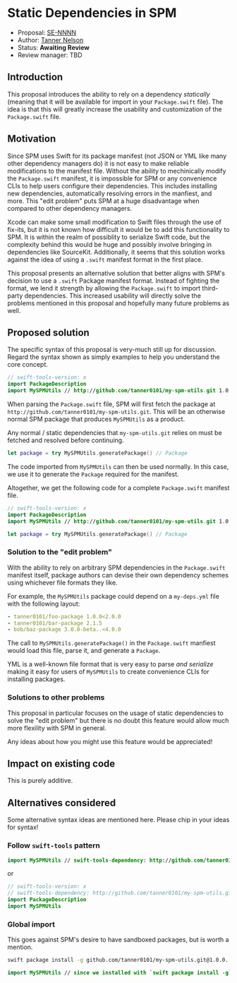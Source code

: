 # Static Dependencies in SPM

* Proposal: [SE-NNNN](NNNN-spm-static-deps.md)
* Author: [Tanner Nelson](https://github.com/tanner0101)
* Status: **Awaiting Review**
* Review manager: TBD

## Introduction

This proposal introduces the ability to rely on a dependency _statically_ (meaning that it will be available for import in your `Package.swift` file).
The idea is that this will greatly increase the usability and customization of the `Package.swift` file.

## Motivation

Since SPM uses Swift for its package manifest (not JSON or YML like many other dependency managers do) it is not easy to make reliable modifications to the manifest file.
Without the ability to mechinically modify the `Package.swift` manifest, it is impossible for SPM or any convenience CLIs to help users configure their dependencies.
This includes installing new dependencies, automatically resolving errors in the manfiest, and more. This "edit problem" puts SPM at a huge disadvantage when compared 
to other dependency managers.

Xcode can make some small modification to Swift files through the use of fix-its, but it is not known how difficult it would be to add this functionality to SPM.
It is within the realm of possiblity to serialize Swift code, but the complexity behind this would be huge and possibly involve bringing in dependencies like SourceKit.
Additionally, it seems that this solution works against the idea of using a `.swift` manifest format in the first place. 

This proposal presents an alternative solution that better aligns with SPM's decision to use a `.swift` Package manifest format. Instead of fighting the format, we lend it 
strength by allowing the `Package.swift` to import third-party dependencies. This increased usability will directly solve the problems mentioned in this proposal and
hopefully many future problems as well.

## Proposed solution

The specific syntax of this proposal is very-much still up for discussion. Regard the syntax shown as simply examples to help you understand the core concept.

```swift
// swift-tools-version: x
import PackageDescription
import MySPMUtils // http://github.com/tanner0101/my-spm-utils.git 1.0.0..<2.0.0
```

When parsing the `Package.swift` file, SPM will first fetch the package at `http://github.com/tanner0101/my-spm-utils.git`. This will be an otherwise normal
SPM package that produces `MySPMUtils` as a product.

Any normal / static dependencies that `my-spm-utils.git` relies on must be fetched and resolved before continuing. 

```swift
let package = try MySPMUtils.generatePackage() // Package
```

The code imported from `MySPMUtils` can then be used normally. In this case, we use it to generate the `Package` required for the manifest.

Altogether, we get the following code for a complete `Package.swift` manifest file.

```swift
// swift-tools-version: x
import PackageDescription
import MySPMUtils // http://github.com/tanner0101/my-spm-utils.git 1.0.0..<2.0.0

let package = try MySPMUtils.generatePackage() // Package
```

### Solution to the "edit problem"

With the ability to rely on arbitrary SPM dependencies in the `Package.swift` manifest itself, package authors can devise their own dependency schemes using 
whichever file formats they like.

For example, the `MySPMUtils` package could depend on a `my-deps.yml` file with the following layout:

```yml
- tanner0101/foo-package 1.0.0<2.0.0
- tanner0101/bar-package 2.1.5
- bob/baz-package 3.0.0-beta..<4.0.0
```

The call to `MySPMUtils.generatePackage()` in the `Package.swift` manfiest would load this file, parse it, and generate a `Package`.

YML is a well-known file format that is very easy to parse _and serialize_ making it easy for users of `MySPMUtils` to create convenience CLIs for installing packages.

### Solutions to other problems

This proposal in particular focuses on the usage of static dependencies to solve the "edit problem" but there is no doubt this feature would allow much more flexility with SPM in general.

Any ideas about how you might use this feature would be appreciated!

## Impact on existing code

This is purely additive.

## Alternatives considered

Some alternative syntax ideas are mentioned here. Please chip in your ideas for syntax!

### Follow `swift-tools` pattern

```swift
import MySPMUtils // swift-tools-dependency: http://github.com/tanner0101/my-spm-utils.git@1.0.0..<2.0.0
```

or 

```swift
// swift-tools-version: x
// swift-tools-dependency: http://github.com/tanner0101/my-spm-utils.git@1.0.0..<2.0.0
import PackageDescription
import MySPMUtils
```

### Global import

This goes against SPM's desire to have sandboxed packages, but is worth a mention.

```sh
swift package install -g github.com/tanner0101/my-spm-utils.git@1.0.0..<2.0.0
```

```swift
import MySPMUtils // since we installed with `swift package install -g` this will resolve
```
